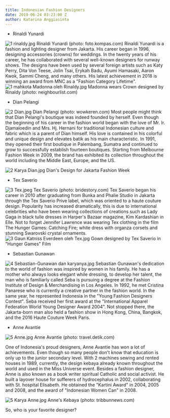 ```yaml
---
title: Indonesian Fashion Designers
date: 2019-06-24 03:23:00 Z
author: Katarina Anggiasinta
---
```


* Rinaldi Yunardi

![1 rinaldy.jpg](/uploads/1%20rinaldy.jpg)
Rinaldi Yunardi (photo: foto.kompas.com)
Rinaldi Yunardi is a fashion and lighting designer from Jakarta. His career began in 1996, designing accessories (crowns) for weddings. In the twenty years of his career, he has collaborated with several well-known designers for runway shows. The designs have been used by several foreign artists such as Katy Perry, Dita Von Teese, Jolin Tsai, Erykah Badu, Ayumi Hamasaki, Aaron Kwok, Sammi Cheng, and many others. His latest achievement in 2018 is winning an award from MNC as a "Fashion Category Lifetime".
![1 mahkota Madonna oleh Rinaldy.jpg](/uploads/1%20mahkota%20Madonna%20oleh%20Rinaldy.jpg)
Madonna wears Crown designed by Rinaldy (photo: neighbourlist.com)

* Dian Pelangi

![2 Dian.jpg](/uploads/2%20Dian.jpg)
Dian Pelangi (photo: wowkeren.com)
Most people might think that Dian Pelangi's boutique was indeed founded by herself. Even though the beginning of his career in the fashion world began with the love of Mr. Ir. Djamaloedin and Mrs. Hj. Hernani for traditional Indonesian culture and fabric which is a parent of Dian himself. His love is contained in his colorful and unique design and elevates batik as his main characteristic. In 1991, they opened their first boutique in Palembang, Sumatra and continued to grow to successfully establish fourteen boutiques. Starting from Melbourne Fashion Week in 2009, the brand has exhibited its collection throughout the world including the Middle East, Europe, and the US.

![2 Karya Dian.jpg](/uploads/2%20Karya%20Dian.jpg)
Dian's Design for Jakarta Fashion Week

* Tex Saverio

![3 Tex.jpeg](/uploads/3%20Tex.jpeg)
Tex Saverio (photo: bridestory.com)
Tex Saverio began his career in 2010 after graduating from Bunka and Phalie Studio in Jakarta through the Tex Saverio Prive label, which was oriented to a haute couture design. Popularity has increased dramatically, this is due to international celebrities who have been wearing collections of creations such as Lady Gaga in black tulle dresses in Harper's Bazaar magazine, Kim Kardashian in Elle. Not to forget Jennifer Lawrence was wearing Tex clothing in the film The Hunger Games: Catching Fire; white dress with organza corsets and stunning Swarovski crystal ornaments.
![3 Gaun Katniss Everdeen oleh Tex.jpg](/uploads/3%20Gaun%20Katniss%20Everdeen%20oleh%20Tex.jpg)
Gown designed by Tex Saverio in "Hunger Games" Film

* Sebastian Gunawan

![4 Sebastian-Gunawan dan karyanya.jpg](/uploads/4%20Sebastian-Gunawan%20dan%20karyanya.jpg)
Sebastian Gunawan's dedication to the world of fashion was inspired by women in his family. He has a mother who always looks elegant while dressing, to develop her talent, the man who is familiarly called Seba is pursuing a degree at the Fashion Institute of Design & Merchandising in Los Angeles. In 1992, he met Cristina Panarese who is currently a creative partner in the fashion world. In the same year, he represented Indonesia in the "Young Fashion Designers Contest". Seba received her first award at the "International Apparel Federation World Young Designer Award 2004". Not stopped there, the Jakarta-born man also held a fashion show in Hong Kong, China, Bangkok, and the 2016 Haute Couture Week Paris.

* Anne Avantie

![5 Anne.jpg](/uploads/5%20Anne.jpg)
Anne Avantie (photo: travel.detik.com)

One of Indonesia's proud designers, Anne Avantie has won a lot of achievements. Even though so many people don't know that education is only up to the junior secondary level. With 2 machines sewing and rented houses in 1989, currently, the design kebaya already known throughout the world and used in the Miss Universe event. Besides
a fashion designer, Anne is also known as a book writer
spiritual Catholic and social activist. He built a layover house for sufferers of hydrocephalus in 2002, collaborating with St. hospital Elisabeth. He obtained the "Kartini Award" in 2004, 2005 and 2008,
and the award of "Indonesian Women Can" in 2008.

![5 Karya Anne.jpg](/uploads/5%20Karya%20Anne.jpg)
Anne's Kebaya (photo: tribbunnews.com)

So, who is your favorite designer?